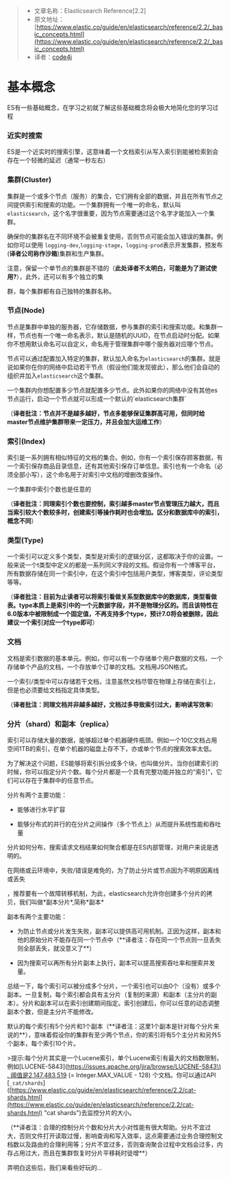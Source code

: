 >* 文章名称：Elasticsearch Reference[2.2]
>* 原文地址：[https://www.elastic.co/guide/en/elasticsearch/reference/2.2/_basic_concepts.html](https://www.elastic.co/guide/en/elasticsearch/reference/2.2/_basic_concepts.html)
>* 译者：[code4j](https://github.com/rpgmakervx)

# 基本概念

ES有一些基础概念，在学习之初就了解这些基础概念将会极大地简化您的学习过程



### 近实时搜索



ES是一个近实时的搜索引擎，这意味着一个文档索引从写入索引到能被检索到会存在一个轻微的延迟（通常一秒左右）

### 集群\(Cluster\)

集群是一个或多个节点（服务）的集合，它们拥有全部的数据，并且在所有节点之间提供索引和搜索的功能。一个集群拥有一个唯一的命名，默认叫`elasticsearch`，这个名字很重要，因为节点需要通过这个名字才能加入一个集群。

确保你的集群名在不同环境不会被重复使用，否则节点可能会加入错误的集群。例如你可以使用    `logging-dev`,`logging-stage`，`logging-prod`表示开发集群，预发布\(**译者公司称作沙箱**\)集群和生产集群。

注意，保留一个单节点的集群是不错的（**此处译者不太明白，可能是为了测试使用?**），此外，还可以有多个独立的集

群，每个集群都有自己独特的集群名称。

### 节点\(Node\)

节点是集群中单独的服务器，它存储数据，参与集群的索引和搜索功能。和集群一样，节点也有一个唯一命名表示，默认是随机的UUID，在节点启动时分配。如果你不想用默认命名可以自定义，命名用于管理集群中哪个服务器对应哪个节点。

节点可以通过配置加入特定的集群，默认加入命名为`elasticsearch`的集群。就是说如果你在你的网络中启动若干节点（假设他们能发现彼此），那么他们会自动的组织并加入`elasticsearch`这个集群。

一个集群内你想配置多少节点就配置多少节点。此外如果你的网络中没有其他es节点运行，启动一个节点就可以形成一个默认的\`elasticsearch集群\`

（**译者批注：节点并不是越多越好，节点多能够保证集群高可用，但同时给master节点维护集群带来一定压力，并且会加大运维工作**）

### 索引\(Index\)

索引是一系列拥有相似特征的文档的集合。例如，你有一个索引保存顾客数据，有一个索引保存商品目录信息，还有其他索引保存订单信息。索引也有一个命名（必须全部小写），这个命名用于对索引中文档的增删改查操作。

一个集群中索引个数也是任意的

（**译者批注：同理索引个数也要控制，索引越多master节点管理压力越大，而且当索引较大个数较多时，创建索引等操作耗时也会增加。区分和数据库中的索引，概念不同**）

### 类型\(Type\)

一个索引可以定义多个类型，类型是对索引的逻辑分区，这都取决于你的设置。一般来说一个t类型中定义的都是一系列同义字段的文档。假设你有一个博客平台，所有数据存储在同一个索引中，在这个索引中包括用户类型，博客类型，评论类型等等。

（**译者批注：目前为止读者可以将索引看做关系型数据库中的数据库，类型看做表。type本质上是索引中的一个元数据字段，并不是物理分区的。而且该特性在6.0版本中被限制成一个固定值，不再支持多个type，预计7.0将会被删除，因此建议一个索引对应一个type即可**）

### 文档

文档是索引数据的基本单元。例如，你可以有一个存储单个用户数据的文档，一个存储单个产品的文档，一个存放单个订单的文档。文档用JSON格式。

一个索引/类型中可以存储若干文档，注意虽然文档尽管在物理上存储在索引上，但是也必须要给文档指定具体类型。

（**译者批注：同理文档并非越多越好，文档过多导致索引过大，影响读写效率**）

### 分片（shard）和副本（replica）

索引可以存储大量的数据，能够超过单个机器硬件瓶颈。例如一个10亿文档占用空间1TB的索引，在单个机器的磁盘上存不下，亦或单个节点的搜索效率太低。

为了解决这个问题，ES能够将索引拆分成多个块，也叫做分片。当你创建索引的时候，你可以指定分片个数。每个分片都是一个具有完整功能并独立的“索引”，它们可以存在于集群中的任意节点。

分片有两个主要功能：

* 能够进行水平扩容

* 能够分布式的并行的在分片之间操作（多个节点上）从而提升系统性能和吞吐量

分片如何分布，搜索请求文档结果如何聚合都是在ES内部管理，对用户来说是透明的。

在网络或云环境中，失败/错误是难免的，为了防止分片或节点因为不明原因离线或丢失

，推荐要有一个故障转移机制，为此，elasticsearch允许你创建多个分片的拷贝，我们叫做\*副本分片\*,简称\*副本\*

副本有两个主要功能：

* 为防止节点或分片发生失败，副本可以提供高可用机制。正因为这样，副本和他的原始分片不能存在同一个节点中（\*\*译者注：存在同一个节点则一旦丢失则全部丢失，就没意义了\*\*）

* 因为搜索可以再所有分片副本上执行，副本可以提高搜索吞吐率和搜索并发量。

总结一下，每个索引可以被分成多个分片，一个索引也可以由0个（没有）或多个副本。一旦复制，每个索引都会具有主分片（复制的来源）和副本（主分片的副本）。分片和副本可以在索引创建期间指定。索引创建后，你可以任意的动态调整副本个数，但是主分片不能修改。

默认的每个索引有5个分片和1个副本（\*\*译者注：这里1个副本是针对每个分片来说的\*\*），意味着假设你的集群有至少两个节点，你的索引将有5个主分片和另外5个副本，每个索引10个片。

&gt;提示:每个分片其实是一个Lucene索引，单个Lucene索引有最大的文档数限制，例如\[LUCENE-5843\]\([https://issues.apache.org/jira/browse/LUCENE-5843\) . 阈值是2,147,483,519](https://issues.apache.org/jira/browse/LUCENE-5843%29%29，阈值是2,147,483,519) \(= Integer.MAX\_VALUE - 128\) 个文档。你可以通过API \[`_cat/shards`\]\([https://www.elastic.co/guide/en/elasticsearch/reference/2.2/cat-shards.html](https://www.elastic.co/guide/en/elasticsearch/reference/2.2/cat-shards.html) "cat shards"\)去监控分片的大小。

（\*\*译者注：合理的控制分片个数和分片大小对性能有很大帮助。分片不宜过大，否则文件打开读取过慢，影响查询和写入效率，这点需要通过业务合理控制文档数以及路由的合理利用等；分片不宜过多，否则查询聚合过程中文档会过多，内存占用过大，而且在集群恢复时分片平移耗时徒增\*\*）

弄明白这些后，我们来看些好玩的...

